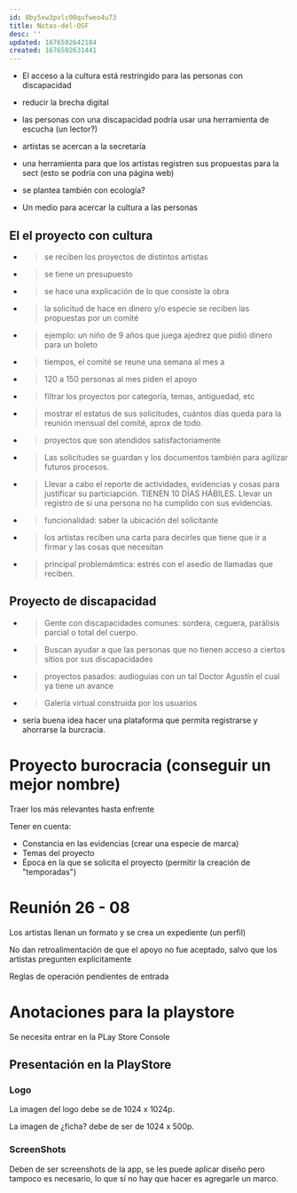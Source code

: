 ```yaml
---
id: 8by5xw3pvlc00qufweo4u73
title: Notas-del-OSF
desc: ''
updated: 1676502642184
created: 1676502631441
---
```

* El acceso a la cultura está restringido para las personas con discapacidad

* reducir la brecha digital

* las personas con una discapacidad podría usar una herramienta de escucha (un lector?)

* artistas se acercan a la secretaría

* una herramienta para que los artistas registren sus propuestas para la sect (esto se podría con una página web)

* se plantea también con ecología?

* Un medio para acercar la cultura a las personas

## El el proyecto con cultura
- > se reciben los proyectos de distintos artistas
- > se tiene un presupuesto
- > se hace una explicación de lo que consiste la obra
- > la solicitud de hace en dinero y/o especie
se reciben las propuestas por un comité
- > ejemplo: un niño de 9 años que juega ajedrez que pidió dinero para un boleto
- > tiempos, el comité se reune una semana al mes a
- > 120 a 150 personas al mes piden el apoyo
- > filtrar los proyectos por categoría, temas, antiguedad, etc
- > mostrar el estatus de sus solicitudes, cuántos días queda para la reunión mensual del comité, aprox de todo.
- > proyectos que son atendidos satisfactoriamente
- > Las solicitudes se guardan y los documentos también para agilizar futuros procesos.
- > Llevar a cabo el reporte de actividades, evidencias y cosas para justificar su particiapción. TIENEN 10 DÍAS HÁBILES. Llevar un registro de si una persona no ha cumplido con sus evidencias.
- > funcionalidad: saber la ubicación del solicitante
- > los artistas reciben una carta para decirles que tiene que ir a firmar y las cosas que necesitan
- > principal problemámtica: estrés con el asedio de llamadas que reciben.



## Proyecto de discapacidad
- > Gente con discapacidades comunes: sordera, ceguera, parálisis parcial o total del cuerpo.
- > Buscan ayudar a que las personas que no tienen acceso a ciertos sitios por sus discapacidades 
- > proyectos pasados: audioguías con un tal Doctor Agustín el cual ya tiene un avance 
- > Galería virtual construida por los usuarios

* sería buena idea hacer una plataforma que permita registrarse y ahorrarse la burcracia.


# Proyecto burocracia (conseguir un mejor nombre)
Traer los más relevantes hasta enfrente

Tener en cuenta:
* Constancia en las evidencias (crear una especie de marca)
* Temas del proyecto
* Época en la que se solicita el proyecto (permitir la creación de "temporadas")


# Reunión 26 - 08
Los artistas llenan un formato y se crea un expediente (un perfil)

No dan retroalimentación de que el apoyo no fue aceptado, salvo que los artistas pregunten explícitamente

Reglas de operación pendientes de entrada

# Anotaciones para la playstore

Se necesita entrar en la PLay Store Console

## Presentación en la PlayStore
### Logo
La imagen del logo debe se de 1024 x 1024p.

La imagen de ¿ficha? debe de ser de 1024 x 500p.

### ScreenShots
Deben de ser screenshots de la app, se les puede aplicar diseño pero tampoco es necesario, lo que sí no hay que hacer es agregarle un marco.

